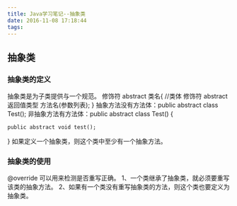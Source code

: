 ```yaml
---
title: Java学习笔记--抽象类
date: 2016-11-08 17:18:44
tags:
---
```

## 抽象类
### 抽象类的定义
抽象类是为子类提供与一个规范。
修饰符 abstract 类名{
	//类体
	修饰符 abstract 返回值类型 方法名(参数列表);
}
抽象方法没有方法体：public abstract class Test();
非抽象方法有方法体：public abstract class Test() {
	
	public abstract void test();
}
如果定义一个抽象类，则这个类中至少有一个抽象方法。

### 抽象类的使用
@override  可以用来检测是否重写正确。
1、一个类继承了抽象类，就必须要重写该类的抽象方法。
2、如果有一个类没有重写抽象类的方法，则这个类也要定义为抽象类。